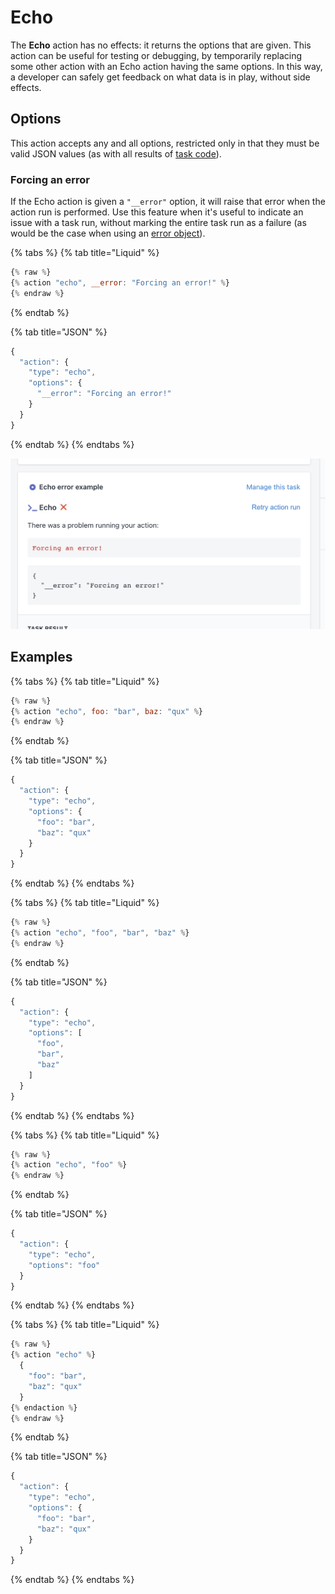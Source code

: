 # Echo

The **Echo** action has no effects: it returns the options that are given. This action can be useful for testing or debugging, by temporarily replacing some other action with an Echo action having the same options. In this way, a developer can safely get feedback on what data is in play, without side effects.

## Options

This action accepts any and all options, restricted only in that they must be valid JSON values (as with all results of [task code](../tasks/code/)).

### Forcing an error

If the Echo action is given a `"__error"` option, it will raise that error when the action run is performed. Use this feature when it's useful to indicate an issue with a task run, without marking the entire task run as a failure (as would be the case when using an [error object](../tasks/code/error-objects.md)).

{% tabs %}
{% tab title="Liquid" %}
```javascript
{% raw %}
{% action "echo", __error: "Forcing an error!" %}
{% endraw %}
```
{% endtab %}

{% tab title="JSON" %}
```javascript
{
  "action": {
    "type": "echo",
    "options": {
      "__error": "Forcing an error!"
    }
  }
}
```
{% endtab %}
{% endtabs %}

![](../../.gitbook/assets/screen-shot-2021-07-13-at-11.40.52-am.png)

## Examples

{% tabs %}
{% tab title="Liquid" %}
```javascript
{% raw %}
{% action "echo", foo: "bar", baz: "qux" %}
{% endraw %}
```
{% endtab %}

{% tab title="JSON" %}
```javascript
{
  "action": {
    "type": "echo",
    "options": {
      "foo": "bar",
      "baz": "qux"
    }
  }
}
```
{% endtab %}
{% endtabs %}

{% tabs %}
{% tab title="Liquid" %}
```javascript
{% raw %}
{% action "echo", "foo", "bar", "baz" %}
{% endraw %}
```
{% endtab %}

{% tab title="JSON" %}
```javascript
{
  "action": {
    "type": "echo",
    "options": [
      "foo",
      "bar",
      "baz"
    ]
  }
}
```
{% endtab %}
{% endtabs %}

{% tabs %}
{% tab title="Liquid" %}
```javascript
{% raw %}
{% action "echo", "foo" %}
{% endraw %}
```
{% endtab %}

{% tab title="JSON" %}
```javascript
{
  "action": {
    "type": "echo",
    "options": "foo"
  }
}
```
{% endtab %}
{% endtabs %}

{% tabs %}
{% tab title="Liquid" %}
```javascript
{% raw %}
{% action "echo" %}
  {
    "foo": "bar",
    "baz": "qux"
  }
{% endaction %}
{% endraw %}
```
{% endtab %}

{% tab title="JSON" %}
```javascript
{
  "action": {
    "type": "echo",
    "options": {
      "foo": "bar",
      "baz": "qux"
    }
  }
}
```
{% endtab %}
{% endtabs %}
